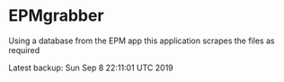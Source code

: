 # EPMgrabber
Using a database from the EPM app this application scrapes the files as required


Latest backup: Sun Sep 8 22:11:01 UTC 2019
